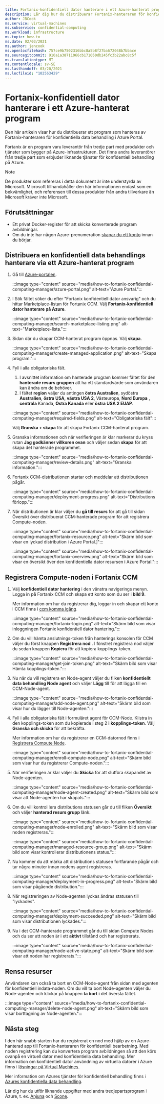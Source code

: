 ```yaml
---
title: Fortanix-konfidentiell dator hanterare i ett Azure-hanterat program
description: Lär dig hur du distribuerar Fortanix-hanteraren för konfidentiella data behandling (CCM) i ett hanterat program i Azure Portal.
author: JBCook
ms.service: virtual-machines
ms.subservice: confidential-computing
ms.workload: infrastructure
ms.topic: how-to
ms.date: 02/03/2021
ms.author: jencook
ms.openlocfilehash: 757ce9b7502316bbc8a5b8f27ba672048b7bbace
ms.sourcegitcommit: 910a1a38711966cb171050db245fc3b22abc8c5f
ms.translationtype: MT
ms.contentlocale: sv-SE
ms.lasthandoff: 03/20/2021
ms.locfileid: "102563429"
---
```

# <a name="fortanix-confidential-computing-manager-in-an-azure-managed-application"></a>Fortanix-konfidentiell dator hanterare i ett Azure-hanterat program

Den här artikeln visar hur du distribuerar ett program som hanteras av Fortanix-hanteraren för konfidentiella data behandling i Azure Portal.

Fortanix är en program varu leverantör från tredje part med produkter och tjänster som bygger på Azure-infrastrukturen. Det finns andra leverantörer från tredje part som erbjuder liknande tjänster för konfidentiell behandling på Azure.

> [!NOTE]
>De produkter som refereras i detta dokument är inte understyrda av Microsoft. Microsoft tillhandahåller den här informationen endast som en bekvämlighet, och referensen till dessa produkter från andra tillverkare än Microsoft kräver inte Microsoft.

## <a name="prerequisites"></a>Förutsättningar

- Ett privat Docker-register för att skicka konverterade program avbildningar.
- Om du inte har någon Azure-prenumeration [skapar du ett konto](https://azure.microsoft.com/pricing/purchase-options/pay-as-you-go/) innan du börjar.

## <a name="deploy-a-confidential-computing-manager-through-an-azure-managed-application"></a>Distribuera en konfidentiell data behandlings hanterare via ett Azure-hanterat program

1. Gå till [Azure-portalen](https://portal.azure.com/).

    :::image type="content" source="media/how-to-fortanix-confidential-computing-manager/azure-portal.png" alt-text="Azure Portal.":::

2. I Sök fältet söker du efter "Fortanix konfidentiell dator ansvarig" och du hittar Marketplace-listan för Fortanix CCM. Välj **Fortanix-konfidentiell dator hanterare på Azure**.

    :::image type="content" source="media/how-to-fortanix-confidential-computing-manager/search-marketplace-listing.png" alt-text="Marketplace-lista.":::

3. Sidan där du skapar CCM-hanterat program öppnas. Välj **skapa**.

    :::image type="content" source="media/how-to-fortanix-confidential-computing-manager/create-managed-application.png" alt-text="Skapa program.":::

4. Fyll i alla obligatoriska fält.
   1. I avsnittet information om hanterade program kommer fältet för den **hanterade resurs gruppen** att ha ett standardvärde som användaren kan ändra om de behöver.
   2. I fältet **region** väljer du antingen **östra Australien**, sydöstra **Australien**, **östra USA**, **västra USA 2**, Västeuropa, **Nord Europa** **,** **centrala** Kanada, **Östra Kanada** eller **östra USA 2 EUAP**.

   :::image type="content" source="media/how-to-fortanix-confidential-computing-manager/required-fields.png" alt-text="Obligatoriska fält":::

   Välj **Granska + skapa** för att skapa Fortanix CCM-hanterat program.

5. Granska informationen och när verifieringen är klar markerar du kryss rutan **Jag godkänner villkoren ovan** och väljer sedan **skapa** för att skapa det hanterade programmet.

   :::image type="content" source="media/how-to-fortanix-confidential-computing-manager/review-details.png" alt-text="Granska information.":::

6. Fortanix CCM-distributionen startar och meddelar att distributionen pågår.

   :::image type="content" source="media/how-to-fortanix-confidential-computing-manager/deployment-progress.png" alt-text="Distributions förlopp.":::

7. När distributionen är klar väljer du **gå till resurs** för att gå till sidan Översikt över distribuerat CCM-hanterade program för att registrera Compute-noden.

   :::image type="content" source="media/how-to-fortanix-confidential-computing-manager/fortanix-resource.png" alt-text="Skärm bild som visar en lyckad distribution i Azure Portal.]":::

   :::image type="content" source="media/how-to-fortanix-confidential-computing-manager/fortanix-overview.png" alt-text="Skärm bild som visar en översikt över den konfidentiella dator resursen i Azure Portal.":::

## <a name="enroll-the-compute-node-in-fortanix-ccm"></a>Registrera Compute-noden i Fortanix CCM

1. Välj **konfidentiell dator hantering** i den vänstra navigerings menyn. Logga in på Fortanix CCM och skapa ett konto som du ser i **bild 9**.

    Mer information om hur du registrerar dig, loggar in och skapar ett konto i CCM finns i [ccm komma igång](https://support.fortanix.com/hc/en-us/articles/360034373551-User-s-Guide-Logging-in).
    
    :::image type="content" source="media/how-to-fortanix-confidential-computing-manager/fortanix-login.png" alt-text="Skärm bild som visar inloggningen Fortanix konfidentiell dator hantering.":::
    
2. Om du vill hämta anslutnings-token från hanterings konsolen för CCM väljer du först knappen **Registrera nod** . I fönstret registrera nod väljer du sedan knappen **Kopiera** för att kopiera kopplings-token.

    :::image type="content" source="media/how-to-fortanix-confidential-computing-manager/get-join-token.png" alt-text="Skärm bild som visar Hämta kopplings-token.":::

3. Nu när du vill registrera en Node-agent väljer du fliken **konfidentiellt data behandling Node agent** och väljer **Lägg** till för att lägga till en CCM-Node-agent.

    :::image type="content" source="media/how-to-fortanix-confidential-computing-manager/add-node-agent.png" alt-text="Skärm bild som visar hur du lägger till Node-agenten.":::

4.  Fyll i alla obligatoriska fält i formuläret agent för CCM-Node. Klistra in den kopplings-token som du kopierade i steg 2 i **kopplings-token**. Välj **Granska och skicka** för att bekräfta.

    Mer information om hur du registrerar en CCM-datornod finns i [Registrera Compute Node](https://support.fortanix.com/hc/en-us/articles/360043085652-User-s-Guide-Compute-Nodes).
    
    :::image type="content" source="media/how-to-fortanix-confidential-computing-manager/enroll-compute-node.png" alt-text="Skärm bild som visar hur du registrerar Compute-noden.":::
    
5. När verifieringen är klar väljer du **Skicka** för att slutföra skapandet av Node-agenten.

    :::image type="content" source="media/how-to-fortanix-confidential-computing-manager/node-agent-created.png" alt-text="Skärm bild som visar att Node-agenten har skapats.":::

6. Om du vill kontrol lera distributions statusen går du till fliken **Översikt** och väljer **hanterad resurs grupp** länk.

    :::image type="content" source="media/how-to-fortanix-confidential-computing-manager/node-enrolled.png" alt-text="Skärm bild som visar noden registreras.":::
    
    :::image type="content" source="media/how-to-fortanix-confidential-computing-manager/managed-resource-group.png" alt-text="Skärm bild som visar kontrollerar distributionens status.":::

7. Nu kommer du att märka att distributions statusen fortfarande pågår och tar några minuter innan nodens agent registreras.

    :::image type="content" source="media/how-to-fortanix-confidential-computing-manager/deployment-in-progress.png" alt-text="Skärm bild som visar pågående distribution.":::

8. När registreringen av Node-agenten lyckas ändras statusen till "lyckades".

    :::image type="content" source="media/how-to-fortanix-confidential-computing-manager/deployment-succeeded.png" alt-text="Skärm bild som visar distributionen lyckades.":::

9. Nu i det CCM-hanterade programmet går du till sidan Compute Nodes och du ser att noden är i ett **aktivt** tillstånd och har registrerats.

    :::image type="content" source="media/how-to-fortanix-confidential-computing-manager/node-active-state.png" alt-text="Skärm bild som visar att noden har registrerats.":::

## <a name="clean-up-resources"></a>Rensa resurser

Användaren kan också ta bort en CCM-Node-agent från sidan med agenten för konfidentiell indata-noden. Om du vill ta bort Node-agenten väljer du Node-agenten och klickar på knappen **ta bort** i det översta fältet.

:::image type="content" source="media/how-to-fortanix-confidential-computing-manager/delete-node-agent.png" alt-text="Skärm bild som visar borttagning av Node-agenten.":::

## <a name="next-steps"></a>Nästa steg

I den här snabb starten har du registrerat en nod med hjälp av en Azure-hanterad app till Fortanix-hanteraren för konfidentiell bearbetning. Med noden registrering kan du konvertera program avbildningen så att den körs ovanpå en virtuell dator med konfidentiella data behandling. Mer information om konfidentiell dator användning av virtuella datorer i Azure finns i [lösningar på Virtual Machines](virtual-machine-solutions.md).

Mer information om Azures tjänster för konfidentiell behandling finns i [Azures konfidentiella data behandling](overview.md).

Lär dig hur du utför liknande uppgifter med andra tredjepartsprogram i Azure, t. ex. [Anjuna](https://azuremarketplace.microsoft.com/marketplace/apps/anjuna-5229812.aee-az-v1) och [Scone](https://sconedocs.github.io).

